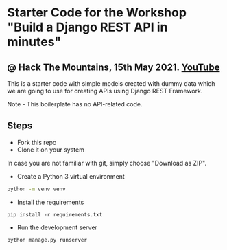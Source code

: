 # Starter Code for the Workshop "Build a Django REST API in minutes"
## @ Hack The Mountains, 15th May 2021. [YouTube](https://youtu.be/2_WXm7D-d7Q)

This is a starter code with simple models created with dummy data which we are going to use for creating APIs using Django REST Framework.

Note - This boilerplate has no API-related code.

## Steps
- Fork this repo
- Clone it on your system

In case you are not familiar with git, simply choose "Download as ZIP".

- Create a Python 3 virtual environment
```sh
python -m venv venv
```

- Install the requirements
```
pip install -r requirements.txt
```

- Run the development server
```
python manage.py runserver
```

